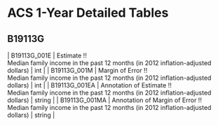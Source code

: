 # ACS 1-Year Detailed Tables

## B19113G

| B19113G_001E | Estimate !!<br>Median family income in the past 12 months (in 2012 inflation-adjusted dollars) | int |
| B19113G_001M | Margin of Error !!<br>Median family income in the past 12 months (in 2012 inflation-adjusted dollars) | int |
| B19113G_001EA | Annotation of Estimate !!<br>Median family income in the past 12 months (in 2012 inflation-adjusted dollars) | string |
| B19113G_001MA | Annotation of Margin of Error !!<br>Median family income in the past 12 months (in 2012 inflation-adjusted dollars) | string |

